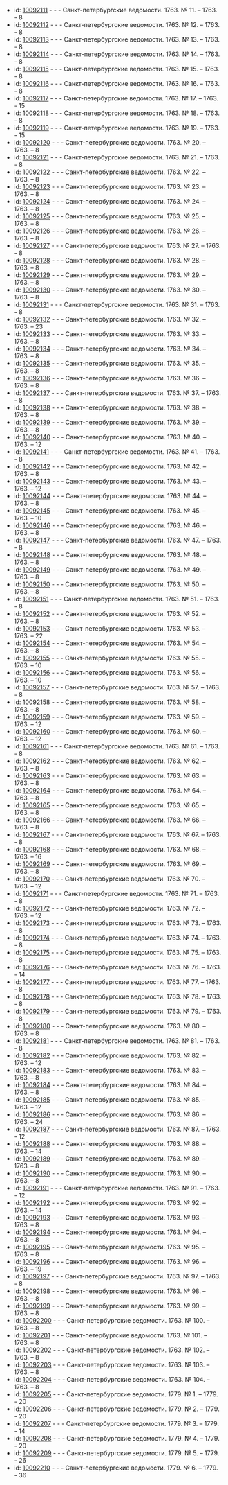 <ul>
<li>id: <a href="http://books.e-heritage.ru/book/10092111">10092111</a>	- - - Санкт-петербургские ведомости. 1763. № 11. – 1763. – 8</li>
<li>id: <a href="http://books.e-heritage.ru/book/10092112">10092112</a>	- - - Санкт-петербургские ведомости. 1763. № 12. – 1763. – 8</li>
<li>id: <a href="http://books.e-heritage.ru/book/10092113">10092113</a>	- - - Санкт-петербургские ведомости. 1763. № 13. – 1763. – 8</li>
<li>id: <a href="http://books.e-heritage.ru/book/10092114">10092114</a>	- - - Санкт-петербургские ведомости. 1763. № 14. – 1763. – 8</li>
<li>id: <a href="http://books.e-heritage.ru/book/10092115">10092115</a>	- - - Санкт-петербургские ведомости. 1763. № 15. – 1763. – 8</li>
<li>id: <a href="http://books.e-heritage.ru/book/10092116">10092116</a>	- - - Санкт-петербургские ведомости. 1763. № 16. – 1763. – 8</li>
<li>id: <a href="http://books.e-heritage.ru/book/10092117">10092117</a>	- - - Санкт-петербургские ведомости. 1763. № 17. – 1763. – 15</li>
<li>id: <a href="http://books.e-heritage.ru/book/10092118">10092118</a>	- - - Санкт-петербургские ведомости. 1763. № 18. – 1763. – 8</li>
<li>id: <a href="http://books.e-heritage.ru/book/10092119">10092119</a>	- - - Санкт-петербургские ведомости. 1763. № 19. – 1763. – 15</li>
<li>id: <a href="http://books.e-heritage.ru/book/10092120">10092120</a>	- - - Санкт-петербургские ведомости. 1763. № 20. – 1763. – 8</li>
<li>id: <a href="http://books.e-heritage.ru/book/10092121">10092121</a>	- - - Санкт-петербургские ведомости. 1763. № 21. – 1763. – 8</li>
<li>id: <a href="http://books.e-heritage.ru/book/10092122">10092122</a>	- - - Санкт-петербургские ведомости. 1763. № 22. – 1763. – 8</li>
<li>id: <a href="http://books.e-heritage.ru/book/10092123">10092123</a>	- - - Санкт-петербургские ведомости. 1763. № 23. – 1763. – 8</li>
<li>id: <a href="http://books.e-heritage.ru/book/10092124">10092124</a>	- - - Санкт-петербургские ведомости. 1763. № 24. – 1763. – 8</li>
<li>id: <a href="http://books.e-heritage.ru/book/10092125">10092125</a>	- - - Санкт-петербургские ведомости. 1763. № 25. – 1763. – 8</li>
<li>id: <a href="http://books.e-heritage.ru/book/10092126">10092126</a>	- - - Санкт-петербургские ведомости. 1763. № 26. – 1763. – 8</li>
<li>id: <a href="http://books.e-heritage.ru/book/10092127">10092127</a>	- - - Санкт-петербургские ведомости. 1763. № 27. – 1763. – 8</li>
<li>id: <a href="http://books.e-heritage.ru/book/10092128">10092128</a>	- - - Санкт-петербургские ведомости. 1763. № 28. – 1763. – 8</li>
<li>id: <a href="http://books.e-heritage.ru/book/10092129">10092129</a>	- - - Санкт-петербургские ведомости. 1763. № 29. – 1763. – 8</li>
<li>id: <a href="http://books.e-heritage.ru/book/10092130">10092130</a>	- - - Санкт-петербургские ведомости. 1763. № 30. – 1763. – 8</li>
<li>id: <a href="http://books.e-heritage.ru/book/10092131">10092131</a>	- - - Санкт-петербургские ведомости. 1763. № 31. – 1763. – 8</li>
<li>id: <a href="http://books.e-heritage.ru/book/10092132">10092132</a>	- - - Санкт-петербургские ведомости. 1763. № 32. – 1763. – 23</li>
<li>id: <a href="http://books.e-heritage.ru/book/10092133">10092133</a>	- - - Санкт-петербургские ведомости. 1763. № 33. – 1763. – 8</li>
<li>id: <a href="http://books.e-heritage.ru/book/10092134">10092134</a>	- - - Санкт-петербургские ведомости. 1763. № 34. – 1763. – 8</li>
<li>id: <a href="http://books.e-heritage.ru/book/10092135">10092135</a>	- - - Санкт-петербургские ведомости. 1763. № 35. – 1763. – 8</li>
<li>id: <a href="http://books.e-heritage.ru/book/10092136">10092136</a>	- - - Санкт-петербургские ведомости. 1763. № 36. – 1763. – 8</li>
<li>id: <a href="http://books.e-heritage.ru/book/10092137">10092137</a>	- - - Санкт-петербургские ведомости. 1763. № 37. – 1763. – 8</li>
<li>id: <a href="http://books.e-heritage.ru/book/10092138">10092138</a>	- - - Санкт-петербургские ведомости. 1763. № 38. – 1763. – 8</li>
<li>id: <a href="http://books.e-heritage.ru/book/10092139">10092139</a>	- - - Санкт-петербургские ведомости. 1763. № 39. – 1763. – 8</li>
<li>id: <a href="http://books.e-heritage.ru/book/10092140">10092140</a>	- - - Санкт-петербургские ведомости. 1763. № 40. – 1763. – 12</li>
<li>id: <a href="http://books.e-heritage.ru/book/10092141">10092141</a>	- - - Санкт-петербургские ведомости. 1763. № 41. – 1763. – 8</li>
<li>id: <a href="http://books.e-heritage.ru/book/10092142">10092142</a>	- - - Санкт-петербургские ведомости. 1763. № 42. – 1763. – 8</li>
<li>id: <a href="http://books.e-heritage.ru/book/10092143">10092143</a>	- - - Санкт-петербургские ведомости. 1763. № 43. – 1763. – 12</li>
<li>id: <a href="http://books.e-heritage.ru/book/10092144">10092144</a>	- - - Санкт-петербургские ведомости. 1763. № 44. – 1763. – 8</li>
<li>id: <a href="http://books.e-heritage.ru/book/10092145">10092145</a>	- - - Санкт-петербургские ведомости. 1763. № 45. – 1763. – 10</li>
<li>id: <a href="http://books.e-heritage.ru/book/10092146">10092146</a>	- - - Санкт-петербургские ведомости. 1763. № 46. – 1763. – 8</li>
<li>id: <a href="http://books.e-heritage.ru/book/10092147">10092147</a>	- - - Санкт-петербургские ведомости. 1763. № 47. – 1763. – 8</li>
<li>id: <a href="http://books.e-heritage.ru/book/10092148">10092148</a>	- - - Санкт-петербургские ведомости. 1763. № 48. – 1763. – 8</li>
<li>id: <a href="http://books.e-heritage.ru/book/10092149">10092149</a>	- - - Санкт-петербургские ведомости. 1763. № 49. – 1763. – 8</li>
<li>id: <a href="http://books.e-heritage.ru/book/10092150">10092150</a>	- - - Санкт-петербургские ведомости. 1763. № 50. – 1763. – 8</li>
<li>id: <a href="http://books.e-heritage.ru/book/10092151">10092151</a>	- - - Санкт-петербургские ведомости. 1763. № 51. – 1763. – 8</li>
<li>id: <a href="http://books.e-heritage.ru/book/10092152">10092152</a>	- - - Санкт-петербургские ведомости. 1763. № 52. – 1763. – 8</li>
<li>id: <a href="http://books.e-heritage.ru/book/10092153">10092153</a>	- - - Санкт-петербургские ведомости. 1763. № 53. – 1763. – 22</li>
<li>id: <a href="http://books.e-heritage.ru/book/10092154">10092154</a>	- - - Санкт-петербургские ведомости. 1763. № 54. – 1763. – 8</li>
<li>id: <a href="http://books.e-heritage.ru/book/10092155">10092155</a>	- - - Санкт-петербургские ведомости. 1763. № 55. – 1763. – 10</li>
<li>id: <a href="http://books.e-heritage.ru/book/10092156">10092156</a>	- - - Санкт-петербургские ведомости. 1763. № 56. – 1763. – 10</li>
<li>id: <a href="http://books.e-heritage.ru/book/10092157">10092157</a>	- - - Санкт-петербургские ведомости. 1763. № 57. – 1763. – 8</li>
<li>id: <a href="http://books.e-heritage.ru/book/10092158">10092158</a>	- - - Санкт-петербургские ведомости. 1763. № 58. – 1763. – 8</li>
<li>id: <a href="http://books.e-heritage.ru/book/10092159">10092159</a>	- - - Санкт-петербургские ведомости. 1763. № 59. – 1763. – 12</li>
<li>id: <a href="http://books.e-heritage.ru/book/10092160">10092160</a>	- - - Санкт-петербургские ведомости. 1763. № 60. – 1763. – 12</li>
<li>id: <a href="http://books.e-heritage.ru/book/10092161">10092161</a>	- - - Санкт-петербургские ведомости. 1763. № 61. – 1763. – 8</li>
<li>id: <a href="http://books.e-heritage.ru/book/10092162">10092162</a>	- - - Санкт-петербургские ведомости. 1763. № 62. – 1763. – 8</li>
<li>id: <a href="http://books.e-heritage.ru/book/10092163">10092163</a>	- - - Санкт-петербургские ведомости. 1763. № 63. – 1763. – 8</li>
<li>id: <a href="http://books.e-heritage.ru/book/10092164">10092164</a>	- - - Санкт-петербургские ведомости. 1763. № 64. – 1763. – 8</li>
<li>id: <a href="http://books.e-heritage.ru/book/10092165">10092165</a>	- - - Санкт-петербургские ведомости. 1763. № 65. – 1763. – 8</li>
<li>id: <a href="http://books.e-heritage.ru/book/10092166">10092166</a>	- - - Санкт-петербургские ведомости. 1763. № 66. – 1763. – 8</li>
<li>id: <a href="http://books.e-heritage.ru/book/10092167">10092167</a>	- - - Санкт-петербургские ведомости. 1763. № 67. – 1763. – 8</li>
<li>id: <a href="http://books.e-heritage.ru/book/10092168">10092168</a>	- - - Санкт-петербургские ведомости. 1763. № 68. – 1763. – 16</li>
<li>id: <a href="http://books.e-heritage.ru/book/10092169">10092169</a>	- - - Санкт-петербургские ведомости. 1763. № 69. – 1763. – 8</li>
<li>id: <a href="http://books.e-heritage.ru/book/10092170">10092170</a>	- - - Санкт-петербургские ведомости. 1763. № 70. – 1763. – 12</li>
<li>id: <a href="http://books.e-heritage.ru/book/10092171">10092171</a>	- - - Санкт-петербургские ведомости. 1763. № 71. – 1763. – 8</li>
<li>id: <a href="http://books.e-heritage.ru/book/10092172">10092172</a>	- - - Санкт-петербургские ведомости. 1763. № 72. – 1763. – 12</li>
<li>id: <a href="http://books.e-heritage.ru/book/10092173">10092173</a>	- - - Санкт-петербургские ведомости. 1763. № 73. – 1763. – 8</li>
<li>id: <a href="http://books.e-heritage.ru/book/10092174">10092174</a>	- - - Санкт-петербургские ведомости. 1763. № 74. – 1763. – 8</li>
<li>id: <a href="http://books.e-heritage.ru/book/10092175">10092175</a>	- - - Санкт-петербургские ведомости. 1763. № 75. – 1763. – 8</li>
<li>id: <a href="http://books.e-heritage.ru/book/10092176">10092176</a>	- - - Санкт-петербургские ведомости. 1763. № 76. – 1763. – 14</li>
<li>id: <a href="http://books.e-heritage.ru/book/10092177">10092177</a>	- - - Санкт-петербургские ведомости. 1763. № 77. – 1763. – 8</li>
<li>id: <a href="http://books.e-heritage.ru/book/10092178">10092178</a>	- - - Санкт-петербургские ведомости. 1763. № 78. – 1763. – 8</li>
<li>id: <a href="http://books.e-heritage.ru/book/10092179">10092179</a>	- - - Санкт-петербургские ведомости. 1763. № 79. – 1763. – 8</li>
<li>id: <a href="http://books.e-heritage.ru/book/10092180">10092180</a>	- - - Санкт-петербургские ведомости. 1763. № 80. – 1763. – 8</li>
<li>id: <a href="http://books.e-heritage.ru/book/10092181">10092181</a>	- - - Санкт-петербургские ведомости. 1763. № 81. – 1763. – 8</li>
<li>id: <a href="http://books.e-heritage.ru/book/10092182">10092182</a>	- - - Санкт-петербургские ведомости. 1763. № 82. – 1763. – 12</li>
<li>id: <a href="http://books.e-heritage.ru/book/10092183">10092183</a>	- - - Санкт-петербургские ведомости. 1763. № 83. – 1763. – 8</li>
<li>id: <a href="http://books.e-heritage.ru/book/10092184">10092184</a>	- - - Санкт-петербургские ведомости. 1763. № 84. – 1763. – 8</li>
<li>id: <a href="http://books.e-heritage.ru/book/10092185">10092185</a>	- - - Санкт-петербургские ведомости. 1763. № 85. – 1763. – 12</li>
<li>id: <a href="http://books.e-heritage.ru/book/10092186">10092186</a>	- - - Санкт-петербургские ведомости. 1763. № 86. – 1763. – 24</li>
<li>id: <a href="http://books.e-heritage.ru/book/10092187">10092187</a>	- - - Санкт-петербургские ведомости. 1763. № 87. – 1763. – 12</li>
<li>id: <a href="http://books.e-heritage.ru/book/10092188">10092188</a>	- - - Санкт-петербургские ведомости. 1763. № 88. – 1763. – 14</li>
<li>id: <a href="http://books.e-heritage.ru/book/10092189">10092189</a>	- - - Санкт-петербургские ведомости. 1763. № 89. – 1763. – 8</li>
<li>id: <a href="http://books.e-heritage.ru/book/10092190">10092190</a>	- - - Санкт-петербургские ведомости. 1763. № 90. – 1763. – 8</li>
<li>id: <a href="http://books.e-heritage.ru/book/10092191">10092191</a>	- - - Санкт-петербургские ведомости. 1763. № 91. – 1763. – 12</li>
<li>id: <a href="http://books.e-heritage.ru/book/10092192">10092192</a>	- - - Санкт-петербургские ведомости. 1763. № 92. – 1763. – 14</li>
<li>id: <a href="http://books.e-heritage.ru/book/10092193">10092193</a>	- - - Санкт-петербургские ведомости. 1763. № 93. – 1763. – 8</li>
<li>id: <a href="http://books.e-heritage.ru/book/10092194">10092194</a>	- - - Санкт-петербургские ведомости. 1763. № 94. – 1763. – 8</li>
<li>id: <a href="http://books.e-heritage.ru/book/10092195">10092195</a>	- - - Санкт-петербургские ведомости. 1763. № 95. – 1763. – 8</li>
<li>id: <a href="http://books.e-heritage.ru/book/10092196">10092196</a>	- - - Санкт-петербургские ведомости. 1763. № 96. – 1763. – 19</li>
<li>id: <a href="http://books.e-heritage.ru/book/10092197">10092197</a>	- - - Санкт-петербургские ведомости. 1763. № 97. – 1763. – 8</li>
<li>id: <a href="http://books.e-heritage.ru/book/10092198">10092198</a>	- - - Санкт-петербургские ведомости. 1763. № 98. – 1763. – 8</li>
<li>id: <a href="http://books.e-heritage.ru/book/10092199">10092199</a>	- - - Санкт-петербургские ведомости. 1763. № 99. – 1763. – 8</li>
<li>id: <a href="http://books.e-heritage.ru/book/10092200">10092200</a>	- - - Санкт-петербургские ведомости. 1763. № 100. – 1763. – 8</li>
<li>id: <a href="http://books.e-heritage.ru/book/10092201">10092201</a>	- - - Санкт-петербургские ведомости. 1763. № 101. – 1763. – 8</li>
<li>id: <a href="http://books.e-heritage.ru/book/10092202">10092202</a>	- - - Санкт-петербургские ведомости. 1763. № 102. – 1763. – 8</li>
<li>id: <a href="http://books.e-heritage.ru/book/10092203">10092203</a>	- - - Санкт-петербургские ведомости. 1763. № 103. – 1763. – 8</li>
<li>id: <a href="http://books.e-heritage.ru/book/10092204">10092204</a>	- - - Санкт-петербургские ведомости. 1763. № 104. – 1763. – 8</li>
<li>id: <a href="http://books.e-heritage.ru/book/10092205">10092205</a>	- - - Санкт-петербургские ведомости. 1779. № 1. – 1779. – 20</li>
<li>id: <a href="http://books.e-heritage.ru/book/10092206">10092206</a>	- - - Санкт-петербургские ведомости. 1779. № 2. – 1779. – 20</li>
<li>id: <a href="http://books.e-heritage.ru/book/10092207">10092207</a>	- - - Санкт-петербургские ведомости. 1779. № 3. – 1779. – 14</li>
<li>id: <a href="http://books.e-heritage.ru/book/10092208">10092208</a>	- - - Санкт-петербургские ведомости. 1779. № 4. – 1779. – 20</li>
<li>id: <a href="http://books.e-heritage.ru/book/10092209">10092209</a>	- - - Санкт-петербургские ведомости. 1779. № 5. – 1779. – 26</li>
<li>id: <a href="http://books.e-heritage.ru/book/10092210">10092210</a>	- - - Санкт-петербургские ведомости. 1779. № 6. – 1779. – 36</li>
</ul>

